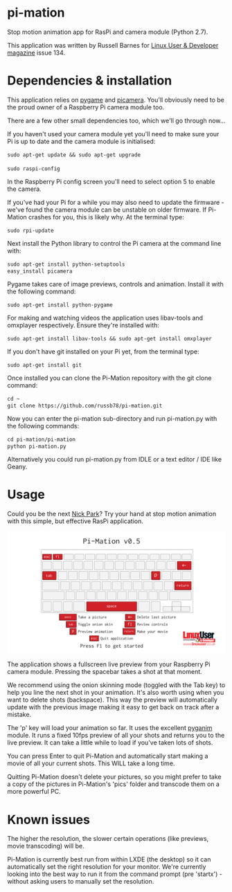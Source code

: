 pi-mation
=========
Stop motion animation app for RasPi and camera module (Python 2.7). 

This application was written by Russell Barnes for [Linux User & Developer magazine](http://www.linuxuser.co.uk) issue 134.

Dependencies & installation
===========================
This application relies on [pygame](http://pygame.org) and [picamera](http://picamera.readthedocs.org).
You'll obviously need to be the proud owner of a Raspberry Pi camera module too.

There are a few other small dependencies too, which we'll go through now...

If you haven't used your camera module yet you'll need to make sure your Pi is up to date
and the camera module is initialised:

    sudo apt-get update && sudo apt-get upgrade

    sudo raspi-config
    
In the Raspberry Pi config screen you'll need to select option 5 to enable the camera.

If you've had your Pi for a while you may also need to update the firmware - we've found the camera module can be unstable on older firmware. If Pi-Mation crashes for you, this is likely why.
At the terminal type:

    sudo rpi-update

Next install the Python library to control the Pi camera at the command line with:

    sudo apt-get install python-setuptools
    easy_install picamera

Pygame takes care of image previews, controls and animation. Install it with the following command:

    sudo apt-get install python-pygame

For making and watching videos the application uses libav-tools and omxplayer respectively. 
Ensure they're installed with:

    sudo apt-get install libav-tools && sudo apt-get install omxplayer

If you don't have git installed on your Pi yet, from the terminal type:

    sudo apt-get install git

Once installed you can clone the Pi-Mation repository with the git clone command:

    cd ~
    git clone https://github.com/russb78/pi-mation.git

Now you can enter the pi-mation sub-directory and run pi-mation.py with the following commands:

    cd pi-mation/pi-mation
    python pi-mation.py

Alternatively you could run pi-mation.py from IDLE or a text editor / IDE like Geany.

Usage
=====
Could you be the next [Nick Park](http://en.wikipedia.org/wiki/Nick_Park)? 
Try your hand at stop motion animation with this simple, but effective RasPi application.

![Test](pi-mation/data/start_screen.jpg)

The application shows a fullscreen live preview from your Raspberry Pi camera module. Pressing the spacebar takes a shot at that moment.

We recommend using the onion skinning mode (toggled with the Tab key) to help you line the next shot in your animation. It's also worth using when you want to delete shots (backspace). 
This way the preview will automatically update with the previous image making it easy to get back on track after a mistake.

The 'p' key will load your animation so far. It uses the excellent [pyganim](http://inventwithpython.com/pyganim) module. It runs a fixed 10fps preview of all your shots and returns you to the live preview. 
It can take a little while to load if you've taken lots of shots.

You can press Enter to quit Pi-Mation and automatically start making a movie of all your current shots. This WILL take a long time. 

Quitting Pi-Mation doesn't delete your pictures, so you might prefer to take a copy of the pictures in Pi-Mation's 'pics' folder and transcode them on a more powerful PC.

Known issues
============
The higher the resolution, the slower certain operations (like previews, movie transcoding) will be.

Pi-Mation is currently best run from within LXDE (the desktop) so it can automatically set the right resolution for your monitor.
We're currently looking into the best way to run it from the command prompt (pre 'startx') - without asking users to manually set the resolution.

    
